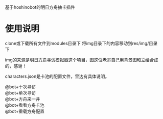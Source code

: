基于hoshinobot的明日方舟抽卡插件
# 使用说明 #
clone或下载所有文件到modules目录下
将img目录下的内容移动到res/img/目录下

img的来源是[明日方舟寻访模拟器](https://github.com/lollipopnougat/arknights)这个项目，图这位老哥自己用背景图和立绘合成的，感谢！

characters.json是卡池的配置文件，里边有具体说明。

@bot+十次寻访  
@bot+单次寻访  
@bot+方舟来一井  
@bot+看看方舟卡池  
@bot+重载方舟配置  
